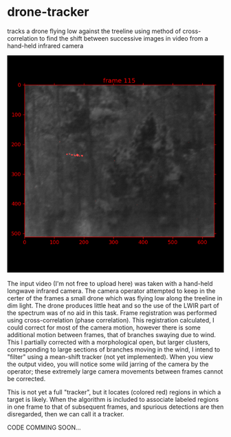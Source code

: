 # drone-tracker
tracks a drone flying low against the treeline using method of cross-correlation to find the shift between successive images in video from a hand-held infrared camera

![Alt text](img0113.png?raw=true "Output")

The input video (I'm not free to upload here) was taken with a hand-held longwave infrared camera. The camera operator attempted to keep in the certer of the frames a small drone which was flying low along the treeline in dim light. The drone produces little heat and so the use of the LWIR part of the spectrum was of no aid in this task. Frame registration was performed using cross-correlation (phase correlation). This registration calculated, I could correct for most of the camera motion, however there is some additional motion between frames, that of branches swaying due to wind. This I partially corrected with a morphological open, but larger clusters, corresponding to large sections of branches moving in the wind, I intend to "filter" using a mean-shift tracker (not yet implemented). When you view the output video, you will notice some wild jarring of the camera by the operator; these extremely large camera movements between frames cannot be corrected.

This is not yet a full "tracker", but it locates (colored red) regions in which a target is likely. When the algorithm is included to associate labeled regions in one frame to that of subsequent frames, and spurious detections are then disregarded, then we can call it a tracker.

CODE COMMING SOON...
